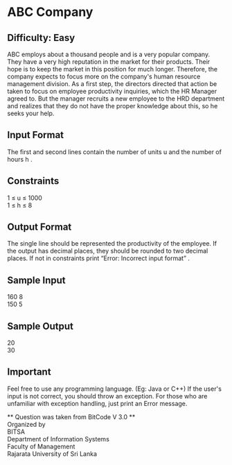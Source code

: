 # ABC Company
## Difficulty: Easy

ABC employs about a thousand people and is a very popular company. They have a very high reputation in the market for their products. Their hope is to keep the market in this position for much longer. Therefore, the company expects to focus more on the company's human resource management division.
As a first step, the directors directed that action be taken to focus on employee productivity inquiries, which the HR Manager agreed to. But the manager recruits a new employee to the HRD department and realizes that they do not have the proper knowledge about this, so he seeks your help.

## Input Format
The first and second lines contain the number of units u and the number of hours h .

## Constraints
1 ≤ u ≤ 1000  
1 ≤ h ≤ 8

## Output Format
The single line should be represented the productivity of the employee. If the output has decimal places, they should be rounded to two decimal places. If not in constraints print “Error: Incorrect input format” .

## Sample Input
160 8  
150 5

## Sample Output
20  
30

## Important
Feel free to use any programming language. (Eg: Java or C++)
If the user's input is not correct, you should throw an exception. For those who are unfamiliar with exception handling, just print an Error message.

** Question was taken from BitCode V 3.0 **  
Organized by  
BITSA  
Department of Information Systems  
Faculty of Management  
Rajarata University of Sri Lanka
